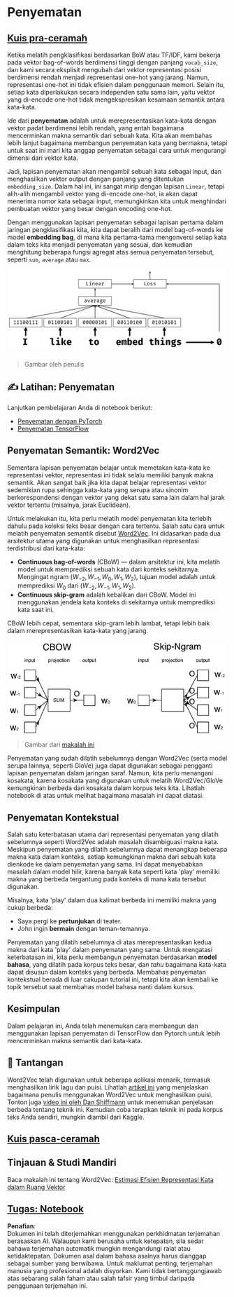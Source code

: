 # Penyematan

## [Kuis pra-ceramah](https://red-field-0a6ddfd03.1.azurestaticapps.net/quiz/114)

Ketika melatih pengklasifikasi berdasarkan BoW atau TF/IDF, kami bekerja pada vektor bag-of-words berdimensi tinggi dengan panjang `vocab_size`, dan kami secara eksplisit mengubah dari vektor representasi posisi berdimensi rendah menjadi representasi one-hot yang jarang. Namun, representasi one-hot ini tidak efisien dalam penggunaan memori. Selain itu, setiap kata diperlakukan secara independen satu sama lain, yaitu vektor yang di-encode one-hot tidak mengekspresikan kesamaan semantik antara kata-kata.

Ide dari **penyematan** adalah untuk merepresentasikan kata-kata dengan vektor padat berdimensi lebih rendah, yang entah bagaimana mencerminkan makna semantik dari sebuah kata. Kita akan membahas lebih lanjut bagaimana membangun penyematan kata yang bermakna, tetapi untuk saat ini mari kita anggap penyematan sebagai cara untuk mengurangi dimensi dari vektor kata.

Jadi, lapisan penyematan akan mengambil sebuah kata sebagai input, dan menghasilkan vektor output dengan panjang yang ditentukan `embedding_size`. Dalam hal ini, ini sangat mirip dengan lapisan `Linear`, tetapi alih-alih mengambil vektor yang di-encode one-hot, ia akan dapat menerima nomor kata sebagai input, memungkinkan kita untuk menghindari pembuatan vektor yang besar dengan encoding one-hot.

Dengan menggunakan lapisan penyematan sebagai lapisan pertama dalam jaringan pengklasifikasi kita, kita dapat beralih dari model bag-of-words ke model **embedding bag**, di mana kita pertama-tama mengonversi setiap kata dalam teks kita menjadi penyematan yang sesuai, dan kemudian menghitung beberapa fungsi agregat atas semua penyematan tersebut, seperti `sum`, `average` atau `max`.

![Gambar yang menunjukkan pengklasifikasi penyematan untuk lima kata urutan.](../../../../../translated_images/embedding-classifier-example.b77f021a7ee67eeec8e68bfe11636c5b97d6eaa067515a129bfb1d0034b1ac5b.ms.png)

> Gambar oleh penulis

## ✍️ Latihan: Penyematan

Lanjutkan pembelajaran Anda di notebook berikut:
* [Penyematan dengan PyTorch](../../../../../lessons/5-NLP/14-Embeddings/EmbeddingsPyTorch.ipynb)
* [Penyematan TensorFlow](../../../../../lessons/5-NLP/14-Embeddings/EmbeddingsTF.ipynb)

## Penyematan Semantik: Word2Vec

Sementara lapisan penyematan belajar untuk memetakan kata-kata ke representasi vektor, representasi ini tidak selalu memiliki banyak makna semantik. Akan sangat baik jika kita dapat belajar representasi vektor sedemikian rupa sehingga kata-kata yang serupa atau sinonim berkorespondensi dengan vektor yang dekat satu sama lain dalam hal jarak vektor tertentu (misalnya, jarak Euclidean).

Untuk melakukan itu, kita perlu melatih model penyematan kita terlebih dahulu pada koleksi teks besar dengan cara tertentu. Salah satu cara untuk melatih penyematan semantik disebut [Word2Vec](https://en.wikipedia.org/wiki/Word2vec). Ini didasarkan pada dua arsitektur utama yang digunakan untuk menghasilkan representasi terdistribusi dari kata-kata:

 - **Continuous bag-of-words** (CBoW) — dalam arsitektur ini, kita melatih model untuk memprediksi sebuah kata dari konteks sekitarnya. Mengingat ngram $(W_{-2},W_{-1},W_0,W_1,W_2)$, tujuan model adalah untuk memprediksi $W_0$ dari $(W_{-2},W_{-1},W_1,W_2)$.
 - **Continuous skip-gram** adalah kebalikan dari CBoW. Model ini menggunakan jendela kata konteks di sekitarnya untuk memprediksi kata saat ini.

CBoW lebih cepat, sementara skip-gram lebih lambat, tetapi lebih baik dalam merepresentasikan kata-kata yang jarang.

![Gambar yang menunjukkan algoritma CBoW dan Skip-Gram untuk mengonversi kata menjadi vektor.](../../../../../translated_images/example-algorithms-for-converting-words-to-vectors.fbe9207a726922f6f0f5de66427e8a6eda63809356114e28fb1fa5f4a83ebda7.ms.png)

> Gambar dari [makalah ini](https://arxiv.org/pdf/1301.3781.pdf)

Penyematan yang sudah dilatih sebelumnya dengan Word2Vec (serta model serupa lainnya, seperti GloVe) juga dapat digunakan sebagai pengganti lapisan penyematan dalam jaringan saraf. Namun, kita perlu menangani kosakata, karena kosakata yang digunakan untuk melatih Word2Vec/GloVe kemungkinan berbeda dari kosakata dalam korpus teks kita. Lihatlah notebook di atas untuk melihat bagaimana masalah ini dapat diatasi.

## Penyematan Kontekstual

Salah satu keterbatasan utama dari representasi penyematan yang dilatih sebelumnya seperti Word2Vec adalah masalah disambiguasi makna kata. Meskipun penyematan yang dilatih sebelumnya dapat menangkap beberapa makna kata dalam konteks, setiap kemungkinan makna dari sebuah kata dienkode ke dalam penyematan yang sama. Ini dapat menyebabkan masalah dalam model hilir, karena banyak kata seperti kata 'play' memiliki makna yang berbeda tergantung pada konteks di mana kata tersebut digunakan.

Misalnya, kata 'play' dalam dua kalimat berbeda ini memiliki makna yang cukup berbeda:

- Saya pergi ke **pertunjukan** di teater.
- John ingin **bermain** dengan teman-temannya.

Penyematan yang dilatih sebelumnya di atas merepresentasikan kedua makna dari kata 'play' dalam penyematan yang sama. Untuk mengatasi keterbatasan ini, kita perlu membangun penyematan berdasarkan **model bahasa**, yang dilatih pada korpus teks besar, dan *tahu* bagaimana kata-kata dapat disusun dalam konteks yang berbeda. Membahas penyematan kontekstual berada di luar cakupan tutorial ini, tetapi kita akan kembali ke topik tersebut saat membahas model bahasa nanti dalam kursus.

## Kesimpulan

Dalam pelajaran ini, Anda telah menemukan cara membangun dan menggunakan lapisan penyematan di TensorFlow dan Pytorch untuk lebih mencerminkan makna semantik dari kata-kata.

## 🚀 Tantangan

Word2Vec telah digunakan untuk beberapa aplikasi menarik, termasuk menghasilkan lirik lagu dan puisi. Lihatlah [artikel ini](https://www.politetype.com/blog/word2vec-color-poems) yang menjelaskan bagaimana penulis menggunakan Word2Vec untuk menghasilkan puisi. Tonton juga [video ini oleh Dan Shiffmann](https://www.youtube.com/watch?v=LSS_bos_TPI&ab_channel=TheCodingTrain) untuk menemukan penjelasan berbeda tentang teknik ini. Kemudian coba terapkan teknik ini pada korpus teks Anda sendiri, mungkin diambil dari Kaggle.

## [Kuis pasca-ceramah](https://red-field-0a6ddfd03.1.azurestaticapps.net/quiz/214)

## Tinjauan & Studi Mandiri

Baca makalah ini tentang Word2Vec: [Estimasi Efisien Representasi Kata dalam Ruang Vektor](https://arxiv.org/pdf/1301.3781.pdf)

## [Tugas: Notebook](assignment.md)

**Penafian**:  
Dokumen ini telah diterjemahkan menggunakan perkhidmatan terjemahan berasaskan AI. Walaupun kami berusaha untuk ketepatan, sila sedar bahawa terjemahan automatik mungkin mengandungi ralat atau ketidaktepatan. Dokumen asal dalam bahasa asalnya harus dianggap sebagai sumber yang berwibawa. Untuk maklumat penting, terjemahan manusia yang profesional adalah disyorkan. Kami tidak bertanggungjawab atas sebarang salah faham atau salah tafsir yang timbul daripada penggunaan terjemahan ini.